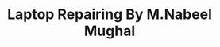 ---
title: "Laptop Repairing By M.Nabeel Mughal"
url: /karachi/laptop-repairing-by-m-nabeel-mughal/
shop: shop
---